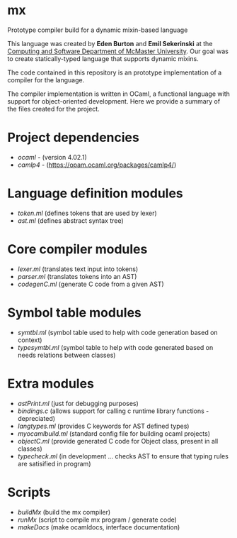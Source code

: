 # mx
Prototype compiler build for a dynamic mixin-based language

This language was created by **Eden Burton** and **Emil Sekerinski** at the [Computing and Software Department of McMaster University](https://www.eng.mcmaster.ca/cas). Our goal was to create statically-typed language that supports dynamic mixins.

The code contained in this repository is an prototype implementation of a compiler for the language.  

The compiler implementation is written in OCaml, a functional language with support for object-oriented development. Here we provide a summary of the files created for the project.

# Project dependencies

- *ocaml* - (version 4.02.1)
- *camlp4* - (https://opam.ocaml.org/packages/camlp4/)


# Language definition modules 

- *token.ml* (defines tokens that are used by lexer)
- *ast.ml* (defines abstract syntax tree)

# Core compiler modules 

- *lexer.ml* (translates text input into tokens)
- *parser.ml* (translates tokens into an AST)
- *codegenC.ml* (generate C code from a given AST)

# Symbol table modules

- *symtbl.ml* (symbol table used to help with code generation based on context)
- *typesymtbl.ml* (symbol table to help with code generated based on needs relations between classes)


# Extra modules

- *astPrint.ml* (just for debugging purposes)
- *bindings.c* (allows support for calling c runtime library functions - depreciated)
- *langtypes.ml* (provides C keywords for AST defined types)
- *myocamlbuild.ml* (standard config file for building ocaml projects)
- *objectC.ml* (provide generated C code for Object class, present in all classes)
- *typecheck.ml* (in development … checks AST to ensure that typing rules are satisified in program)


# Scripts

- *buildMx* (build the mx compiler)
- *runMx* (script to compile mx program / generate code)
- *makeDocs* (make ocamldocs, interface documentation)
